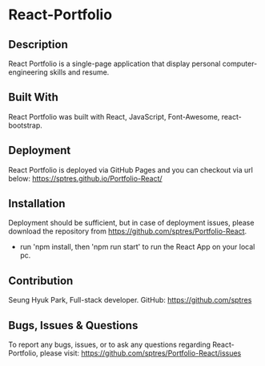 # React-Portfolio

## Description

React Portfolio is a single-page application that display personal computer-engineering skills and resume.

## Built With

React Portfolio was built with React, JavaScript, Font-Awesome, react-bootstrap.

## Deployment

React Portfolio is deployed via GitHub Pages and you can checkout via url below:
https://sptres.github.io/Portfolio-React/

## Installation

Deployment should be sufficient, but in case of deployment issues, please download the repository from https://github.com/sptres/Portfolio-React.

- run 'npm install, then 'npm run start' to run the React App on your local pc.

## Contribution

Seung Hyuk Park, Full-stack developer. GitHub: https://github.com/sptres

## Bugs, Issues & Questions

To report any bugs, issues, or to ask any questions regarding React-Portfolio, please visit: https://github.com/sptres/Portfolio-React/issues
